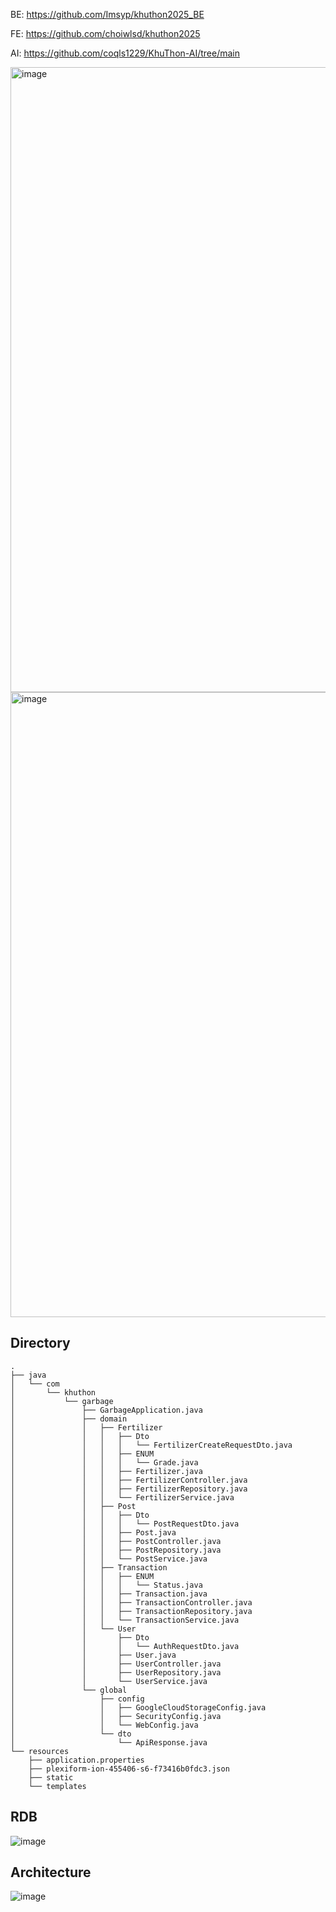 BE: https://github.com/Imsyp/khuthon2025_BE

FE: https://github.com/choiwlsd/khuthon2025

AI: https://github.com/coqls1229/KhuThon-AI/tree/main

<img width="1000" alt="image" src="https://github.com/user-attachments/assets/adc35944-e514-4ef8-8b9a-962e91a5743a" />

<img width="1000" alt="image" src="https://github.com/user-attachments/assets/e055f8a9-626a-48a9-9273-6a52b03513d2" />



## Directory
```
.
├── java
│   └── com
│       └── khuthon
│           └── garbage
│               ├── GarbageApplication.java
│               ├── domain
│               │   ├── Fertilizer
│               │   │   ├── Dto
│               │   │   │   └── FertilizerCreateRequestDto.java
│               │   │   ├── ENUM
│               │   │   │   └── Grade.java
│               │   │   ├── Fertilizer.java
│               │   │   ├── FertilizerController.java
│               │   │   ├── FertilizerRepository.java
│               │   │   └── FertilizerService.java
│               │   ├── Post
│               │   │   ├── Dto
│               │   │   │   └── PostRequestDto.java
│               │   │   ├── Post.java
│               │   │   ├── PostController.java
│               │   │   ├── PostRepository.java
│               │   │   └── PostService.java
│               │   ├── Transaction
│               │   │   ├── ENUM
│               │   │   │   └── Status.java
│               │   │   ├── Transaction.java
│               │   │   ├── TransactionController.java
│               │   │   ├── TransactionRepository.java
│               │   │   └── TransactionService.java
│               │   └── User
│               │       ├── Dto
│               │       │   └── AuthRequestDto.java
│               │       ├── User.java
│               │       ├── UserController.java
│               │       ├── UserRepository.java
│               │       └── UserService.java
│               └── global
│                   ├── config
│                   │   ├── GoogleCloudStorageConfig.java
│                   │   ├── SecurityConfig.java
│                   │   └── WebConfig.java
│                   └── dto
│                       └── ApiResponse.java
└── resources
    ├── application.properties
    ├── plexiform-ion-455406-s6-f73416b0fdc3.json
    ├── static
    └── templates
```

## RDB
![image](https://github.com/user-attachments/assets/864b072f-531a-4f79-8eb5-fec8ad280c0b)

## Architecture
![image](https://github.com/user-attachments/assets/7a8b22d6-4a7c-44f8-a2d1-70c61ad33180)
